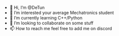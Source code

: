 - 👋 Hi, I’m @DeTun
- 👀 I’m interested your average Mechatronics student
- 🌱 I’m currently learning C++/Python
- 💞️ I’m looking to collaborate on some stuff
- 📫 How to reach me feel free to add me on discord

<!---
DeTun/DeTun is a ✨ special ✨ repository because its `README.md` (this file) appears on your GitHub profile.
You can click the Preview link to take a look at your changes.
--->
